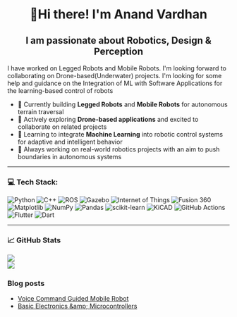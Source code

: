 <h1 align="center">👋Hi there! I'm Anand Vardhan </h1>

<h2 align="center">I am passionate about Robotics, Design & Perception </h2>
I have worked on Legged Robots and Mobile Robots. I'm looking forward to collaborating on Drone-based(Underwater) projects. I'm looking for some help and guidance on the Integration of ML with Software Applications for the learning-based control of robots<br>

<!--
🤖 Currently building **Legged Robots** and **Mobile Robots** for autonomous terrain traversal.  
🚁 Actively exploring **Drone-based applications** and excited to collaborate on related projects.<br>
🧠 Learning to integrate **Machine Learning** into robotic control systems for adaptive and intelligent behavior.  
🔧 Always working on real-world robotics projects with an aim to push boundaries in autonomous systems.-->

- 🤖 Currently building **Legged Robots** and **Mobile Robots** for autonomous terrain traversal
- 🚁 Actively exploring **Drone-based applications** and excited to collaborate on related projects
- 🧠 Learning to integrate **Machine Learning** into robotic control systems for adaptive and intelligent behavior
- 🔧 Always working on real-world robotics projects with an aim to push boundaries in autonomous systems

---

### 💻 Tech Stack:
![Python](https://img.shields.io/badge/python-3670A0?style=for-the-badge&logo=python&logoColor=ffdd54) ![C++](https://img.shields.io/badge/c++-%2300599C.svg?style=for-the-badge&logo=c%2B%2B&logoColor=white) ![ROS](https://img.shields.io/badge/ros-%230A0FF9.svg?style=for-the-badge&logo=ros&logoColor=white) ![Gazebo](https://img.shields.io/badge/Gazebo-2C5282.svg?style=for-the-badge&logo=gazebo&logoColor=white) ![Internet of Things](https://img.shields.io/badge/IoT-000000.svg?style=for-the-badge&logo=verizon&logoColor=white) ![Fusion 360](https://img.shields.io/badge/Fusion%20360-FA7304.svg?style=for-the-badge&logo=autodesk&logoColor=white) ![Matplotlib](https://img.shields.io/badge/Matplotlib-%23ffffff.svg?style=for-the-badge&logo=Matplotlib&logoColor=black) ![NumPy](https://img.shields.io/badge/numpy-%23013243.svg?style=for-the-badge&logo=numpy&logoColor=white) ![Pandas](https://img.shields.io/badge/pandas-%23150458.svg?style=for-the-badge&logo=pandas&logoColor=white) ![scikit-learn](https://img.shields.io/badge/scikit--learn-%23F7931E.svg?style=for-the-badge&logo=scikit-learn&logoColor=white) ![KiCAD](https://img.shields.io/badge/KiCAD-314CB6.svg?style=for-the-badge&logo=kicad&logoColor=white) ![GitHub Actions](https://img.shields.io/badge/github%20actions-%232671E5.svg?style=for-the-badge&logo=githubactions&logoColor=white) ![Flutter](https://img.shields.io/badge/Flutter-%2302569B.svg?style=for-the-badge&logo=Flutter&logoColor=white) ![Dart](https://img.shields.io/badge/dart-%230175C2.svg?style=for-the-badge&logo=dart&logoColor=white)

---
<!-- <img align="right" alt="Coding" width="350" src="https://user-images.githubusercontent.com/74038190/225813708-98b745f2-7d22-48cf-9150-083f1b00d6c9.gif"> -->

### 📈 GitHub Stats

![](https://github-readme-stats.vercel.app/api?username=Nandostream11&theme=radical&hide_border=false&include_all_commits=true&count_private=true)  
![](https://github-readme-streak-stats.herokuapp.com/?user=Nandostream11&theme=radical&hide_border=false)  

### Blog posts
<!-- BLOG-POST-LIST:START -->
- [Voice Command Guided Mobile Robot](https://nandostream11.github.io/posts/voice-guided-MR/)
- [Basic Electronics &amp;amp; Microcontrollers](https://nandostream11.github.io/posts/basic-electronics/)
<!-- BLOG-POST-LIST:END -->


<!-- When the use of Legged robots >> Wheeled robots -->
<!--
### 🌐 Connect with Me
[![LinkedIn](https://img.shields.io/badge/LinkedIn-%230077B5.svg?logo=linkedin&logoColor=white)](https://linkedin.com/in/anandvardhanrbtics)
[![X (Twitter)](https://img.shields.io/badge/X-%231DA1F2.svg?logo=X&logoColor=white)](https://x.com/ANANDV67213)
[![Reddit](https://img.shields.io/badge/Reddit-%23FF4500.svg?logo=reddit&logoColor=white)](https://www.reddit.com/user/Only-Avocado2400/?rdt=55579)
-->
